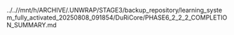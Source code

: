 ../..//mnt/h/ARCHIVE/.UNWRAP/STAGE3/backup_repository/learning_system_fully_activated_20250808_091854/DuRiCore/PHASE6_2_2_2_COMPLETION_SUMMARY.md